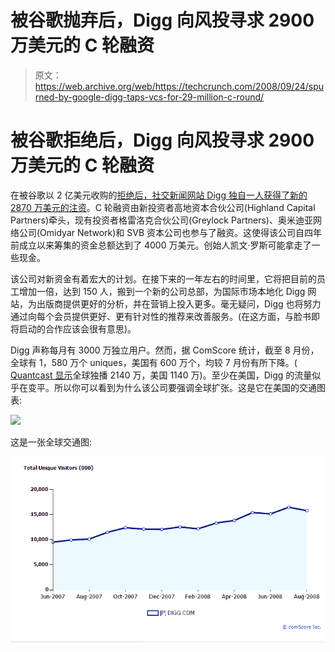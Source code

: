 # 被谷歌抛弃后，Digg 向风投寻求 2900 万美元的 C 轮融资

> 原文：<https://web.archive.org/web/https://techcrunch.com/2008/09/24/spurned-by-google-digg-taps-vcs-for-29-million-c-round/>

# 被谷歌拒绝后，Digg 向风投寻求 2900 万美元的 C 轮融资

在被谷歌以 2 亿美元收购的[拒绝后，社交新闻网站 Digg 独自一人获得了新的](https://web.archive.org/web/20230403075536/https://techcrunch.com/2008/07/26/google-walks-away-from-digg-deal/)[2870 万美元的注资](https://web.archive.org/web/20230403075536/http://biz.yahoo.com/bw/080924/20080924005945.html)。C 轮融资由新投资者高地资本合伙公司(Highland Capital Partners)牵头，现有投资者格雷洛克合伙公司(Greylock Partners)、奥米迪亚网络公司(Omidyar Network)和 SVB 资本公司也参与了融资。这使得该公司自四年前成立以来筹集的资金总额达到了 4000 万美元。创始人凯文·罗斯可能拿走了一些现金。

该公司对新资金有着宏大的计划。在接下来的一年左右的时间里，它将把目前的员工增加一倍，达到 150 人，搬到一个新的公司总部，为国际市场本地化 Digg 网站，为出版商提供更好的分析，并在营销上投入更多。毫无疑问，Digg 也将努力通过向每个会员提供更好、更有针对性的推荐来改善服务。(在这方面，与脸书即将启动的合作应该会很有意思)。

Digg 声称每月有 3000 万独立用户。然而，据 ComScore 统计，截至 8 月份，全球有 1，580 万个 uniques，美国有 600 万个，均较 7 月份有所下降。( [Quantcast 显示](https://web.archive.org/web/20230403075536/http://www.quantcast.com/digg.com)全球独播 2140 万，美国 1140 万)。至少在美国，Digg 的流量似乎在变平。所以你可以看到为什么该公司要强调全球扩张。这是它在美国的交通图表:

![](img/29b394d8f110aa476de6ebee6597ee9a.png)

这是一张全球交通图:

![](img/1bd8cc5659d1113285ce847525b677ff.png)